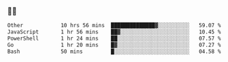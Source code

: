 ### 👨‍💻

<!--START_SECTION:waka-->

```txt
Other            10 hrs 56 mins  ██████████████▓░░░░░░░░░░   59.07 %
JavaScript       1 hr 56 mins    ██▓░░░░░░░░░░░░░░░░░░░░░░   10.45 %
PowerShell       1 hr 24 mins    ██░░░░░░░░░░░░░░░░░░░░░░░   07.57 %
Go               1 hr 20 mins    █▓░░░░░░░░░░░░░░░░░░░░░░░   07.27 %
Bash             50 mins         █░░░░░░░░░░░░░░░░░░░░░░░░   04.58 %
```

<!--END_SECTION:waka-->
